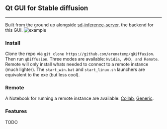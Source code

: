 ## Qt GUI for Stable diffusion
--------
Built from the ground up alongside [sd-inference-server](https://github.com/arenatemp/sd-inference-server), the backend for this GUI.
![example](https://github.com/arenatemp/qDiffusion/raw/master/screenshot.png)

### Install
Clone the repo via `git clone https://github.com/arenatemp/qDiffusion`. Then run `qDiffusion`. Three modes are available: `Nvidia, AMD, and Remote`. Remote will only install whats needed to connect to a remote instance (much lighter). The `start_win.bat` and `start_linux.sh` launchers are equivalent to the exe (but less cool).

### Remote
A Notebook for running a remote instance are available: [Collab](https://colab.research.google.com/github/arenatemp/qDiffusion/blob/master/remote_cached.ipynb), [Generic](https://github.com/arenatemp/qDiffusion/blob/master/remote.ipynb).

### Features
TODO
